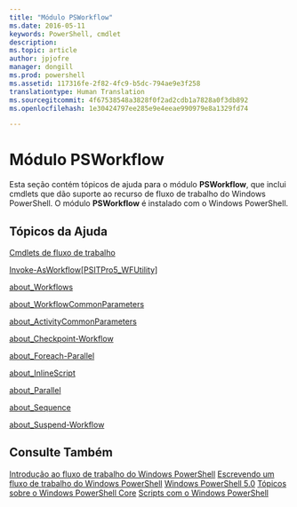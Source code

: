 ```yaml
---
title: "Módulo PSWorkflow"
ms.date: 2016-05-11
keywords: PowerShell, cmdlet
description: 
ms.topic: article
author: jpjofre
manager: dongill
ms.prod: powershell
ms.assetid: 117316fe-2f82-4fc9-b5dc-794ae9e3f258
translationtype: Human Translation
ms.sourcegitcommit: 4f67538548a3828f0f2ad2cdb1a7828a0f3db892
ms.openlocfilehash: 1e30424797ee285e9e4eeae990979e8a1329fd74

---
```


# Módulo PSWorkflow
Esta seção contém tópicos de ajuda para o módulo **PSWorkflow**, que inclui cmdlets que dão suporte ao recurso de fluxo de trabalho do Windows PowerShell. O módulo **PSWorkflow** é instalado com o Windows PowerShell.

## Tópicos da Ajuda
[Cmdlets de fluxo de trabalho](http://go.microsoft.com/fwlink/?LinkID=245865)

[Invoke-AsWorkflow[PSITPro5_WFUtility]](https://technet.microsoft.com/en-us/library/a5a32019-0d68-4041-935f-1b1cacaf6d3d)

[about_Workflows](https://technet.microsoft.com/en-us/library/f2897bdd-1b9d-4679-8b19-09840bd40a22)

[about_WorkflowCommonParameters](https://technet.microsoft.com/en-us/library/119f968e-618e-439c-b76c-cdd17e6df27c)

[about_ActivityCommonParameters](https://technet.microsoft.com/en-us/library/8ca60664-37c6-4257-a723-e3c41dd10122)

[about_Checkpoint-Workflow](https://technet.microsoft.com/en-us/library/3a309488-1e7a-4807-b83b-dedbeac3ee1c)

[about_Foreach-Parallel](https://technet.microsoft.com/en-us/library/35704780-dde8-4f5f-9319-5b982148bba7)

[about_InlineScript](https://technet.microsoft.com/en-us/library/f88ed5a9-02d6-4bf0-a031-61198e1e7291)

[about_Parallel](https://technet.microsoft.com/en-us/library/104559a8-e89a-49f5-8c08-e5bf72768cbf)

[about_Sequence](https://technet.microsoft.com/en-us/library/bda3f81a-be8a-43be-b0df-12bb7e193b9b)

[about_Suspend-Workflow](https://technet.microsoft.com/en-us/library/be2ded75-1eca-493e-96c1-758f92b5f199)

## Consulte Também
[Introdução ao fluxo de trabalho do Windows PowerShell](http://go.microsoft.com/fwlink/?LinkID=252592)
[Escrevendo um fluxo de trabalho do Windows PowerShell](https://technet.microsoft.com/en-us/library/2551ceed-836f-4275-9fc0-ea68446d6a35)
[Windows PowerShell 5.0](../core-modules/Windows-PowerShell-5.0.md)
[Tópicos sobre o Windows PowerShell Core](../core-modules/Windows-PowerShell-Core-About-Topics.md)
[Scripts com o Windows PowerShell](../../getting-started/fundamental/Scripting-with-Windows-PowerShell.md)




<!--HONumber=Aug16_HO3-->


